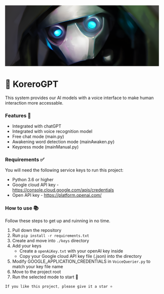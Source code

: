 ![](robot-banner.png)

# 🤖 KoreroGPT

This system provides our AI models with a voice interface to make human interaction more accessable.

### Features 🎉
- Integrated with chatGPT
- Integrated with voice recognition model
- Free chat mode (main.py)
- Awakening word detection mode (mainAwaken.py)
- Keypress mode (mainManual.py)

### Requirements ✅
You will need the following service keys to run this project:
- Python 3.6 or higher
- Google cloud API key - https://console.cloud.google.com/apis/credentials
- Open API key - https://platform.openai.com/

### How to use 📚
Follow these steps to get up and ruinning in no time.

1. Pull down the repository
2. Run `pip install -r requirements.txt`
3. Create and move into `./keys` directory
4. Add your keys
   - Create a `openAiKey.txt` with your openAI key inside
   - Copy your Google cloud API key file (.json) into the directory
5. Modify GOOGLE_APPLICATION_CREDENTIALS in `VoiceQuerier.py` to match your key file name
6. Move to the project root
7. Run the selected mode to start 🚀

```CSS
If you like this project, please give it a star ⭐
```
